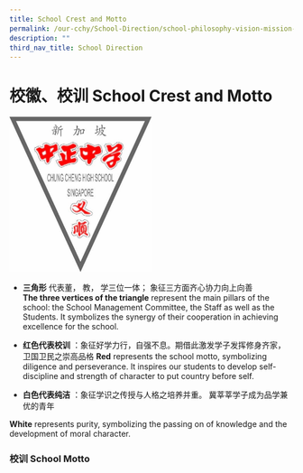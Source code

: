 ```yaml
---
title: School Crest and Motto
permalink: /our-cchy/School-Direction/school-philosophy-vision-mission-n-values/school-crest-and-motto
description: ""
third_nav_title: School Direction
---
```

# **校徽、校训 School Crest and Motto**
<img src="/images/CCHS(YISHUN)%20logo.jpg" 
     style="width:50%">

*   **三角形** 代表董， 教， 学三位一体； 象征三方面齐心协力向上向善         
**The three vertices of the triangle** represent the main pillars of the school: the School Management Committee, the Staff as well as the Students. It symbolizes the synergy of their cooperation in achieving excellence for the school.


*   **红色代表校训** ：象征好学力行，自强不息。期借此激发学子发挥修身齐家， 卫国卫民之崇高品格
 **Red** represents the school motto, symbolizing diligence and perseverance. It inspires our students to develop self- discipline and strength of character to put country before self.

  

*   **白色代表纯洁** ：象征学识之传授与人格之培养并重。 冀莘莘学子成为品学兼优的青年

**White** represents purity, symbolizing the passing on of knowledge and the development of moral character.

### **校训 School Motto**